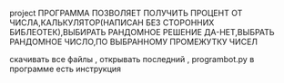 
project
ПРОГРАММА ПОЗВОЛЯЕТ ПОЛУЧИТЬ ПРОЦЕНТ ОТ ЧИСЛА,КАЛЬКУЛЯТОР(НАПИСАН БЕЗ СТОРОННИХ БИБЛЕОТЕК),ВЫБИРАТЬ РАНДОМНОЕ РЕШЕНИЕ ДА-НЕТ,ВЫБРАТЬ РАНДОМНОЕ ЧИСЛО,ПО ВЫБРАННОМУ ПРОМЕЖУТКУ ЧИСЕЛ

скачивать все файлы , открывать последний , programbot.py 
в программе есть инструкция
